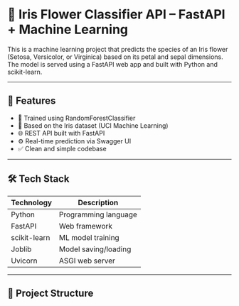 # 🌸 Iris Flower Classifier API – FastAPI + Machine Learning

This is a machine learning project that predicts the species of an Iris flower (Setosa, Versicolor, or Virginica) based on its petal and sepal dimensions. The model is served using a FastAPI web app and built with Python and scikit-learn.

---

## 🚀 Features

- 🧠 Trained using RandomForestClassifier
- 🧪 Based on the Iris dataset (UCI Machine Learning)
- 🌐 REST API built with FastAPI
- ⚙️ Real-time prediction via Swagger UI
- ✅ Clean and simple codebase

---

## 🛠️ Tech Stack

| Technology | Description         |
|------------|---------------------|
| Python     | Programming language |
| FastAPI    | Web framework        |
| scikit-learn | ML model training   |
| Joblib     | Model saving/loading |
| Uvicorn    | ASGI web server      |

---

## 📂 Project Structure


